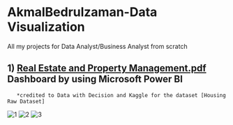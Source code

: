 # AkmalBedrulzaman-Data Visualization
All my projects for Data Analyst/Business Analyst from scratch

## 1) [Real Estate and Property Management.pdf](https://github.com/AkmalBedrulzaman/AkmalBedrulzaman-Portfolio/files/10373880/Real.Estate.and.Property.Management.pdf) Dashboard by using Microsoft Power BI

       *credited to Data with Decision and Kaggle for the dataset [Housing Raw Dataset]
       


![1](https://user-images.githubusercontent.com/120476824/211335115-4f4186bb-a822-4730-a99c-5775380c5384.png)
![2](https://user-images.githubusercontent.com/120476824/211335125-21474c05-c499-4aff-a51e-391f7214cd43.png)
![3](https://user-images.githubusercontent.com/120476824/211335136-ce80953e-88a5-4583-badf-c1d1fa96c61a.png)
